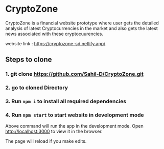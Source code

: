 # CryptoZone

CryptoZone is a financial website prototype where user gets the detailed analysis of latest Cryptocurrencies in the market and also gets the latest news associated with these cryptocuurencies.

website link : https://cryptozone-sd.netlify.app/

## Steps to clone

### 1. git clone https://github.com/Sahil-D/CryptoZone.git
### 2. go to cloned Directory
### 3. Run `npm i` to install all required dependencies
### 4. Run `npm start` to start website in development mode

Above command will run the app in the development mode.
Open [http://localhost:3000](http://localhost:3000) to view it in the browser.

The page will reload if you make edits.
